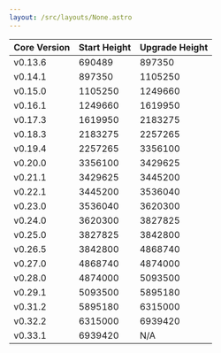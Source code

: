 ```yaml
---
layout: /src/layouts/None.astro
---
```

| Core Version | Start Height | Upgrade Height |
| ------------ | ------------ | -------------- |
| v0.13.6      | 690489       | 897350         |
| v0.14.1      | 897350       | 1105250        |
| v0.15.0      | 1105250      | 1249660        |
| v0.16.1      | 1249660      | 1619950        |
| v0.17.3      | 1619950      | 2183275        |
| v0.18.3      | 2183275      | 2257265        |
| v0.19.4      | 2257265      | 3356100        |
| v0.20.0      | 3356100      | 3429625        |
| v0.21.1      | 3429625      | 3445200        |
| v0.22.1      | 3445200      | 3536040        |
| v0.23.0      | 3536040      | 3620300        |
| v0.24.0      | 3620300      | 3827825        |
| v0.25.0      | 3827825      | 3842800        |
| v0.26.5      | 3842800      | 4868740        |
| v0.27.0      | 4868740      | 4874000        |
| v0.28.0      | 4874000      | 5093500        |
| v0.29.1      | 5093500      | 5895180        |
| v0.31.2      | 5895180      | 6315000        |
| v0.32.2      | 6315000      | 6939420        |
| v0.33.1      | 6939420      | N/A            |